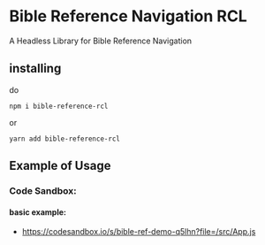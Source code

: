 
# Bible Reference Navigation RCL

A Headless Library for Bible Reference Navigation

## installing
do
```
npm i bible-reference-rcl
```
or
```
yarn add bible-reference-rcl
```

## Example of Usage

### Code Sandbox:
#### basic example:
- https://codesandbox.io/s/bible-ref-demo-q5lhn?file=/src/App.js
